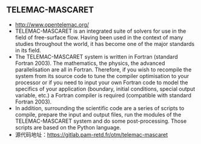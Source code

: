 ## TELEMAC-MASCARET
- http://www.opentelemac.org/
- TELEMAC-MASCARET is an integrated suite of solvers for use in the field of free-surface flow. Having been used in the context of many studies throughout the world, it has become one of the major standards in its field.
- The TELEMAC-MASCARET system is written in Fortran (standard Fortran 2003). The mathematics, the physics, the advanced parallelisation are all in Fortran. Therefore, if you wish to recompile the system from its source code to tune the compiler optimisation to your processor or if you need to input your own Fortran code to model the specifics of your application (boundary, initial conditions, special output variable, etc.) a Fortran compiler is required (compatible with standard Fortran 2003).
- In addition, surrounding the scientific code are a series of scripts to compile, prepare the input and output files, run the modules of the TELEMAC-MASCARET system and do some post-processing. Those scripts are based on the Python language.
- 源代码地址：https://gitlab.pam-retd.fr/otm/telemac-mascaret